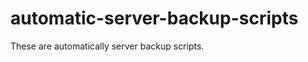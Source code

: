 automatic-server-backup-scripts
===============================

These are automatically server backup scripts.

